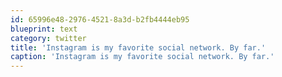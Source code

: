 ```yaml
---
id: 65996e48-2976-4521-8a3d-b2fb4444eb95
blueprint: text
category: twitter
title: 'Instagram is my favorite social network. By far.'
caption: 'Instagram is my favorite social network. By far.'
---
```

